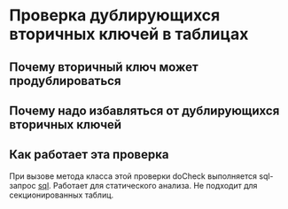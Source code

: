 # Проверка дублирующихся вторичных ключей в таблицах

## Почему вторичный ключ может продублироваться

## Почему надо избавляться от дублирующихся вторичных ключей

## Как работает эта проверка
При вызове метода класса этой проверки doCheck выполняется sql-запрос [sql]().
Работает для статического анализа.
Не подходит для секционированных таблиц.
